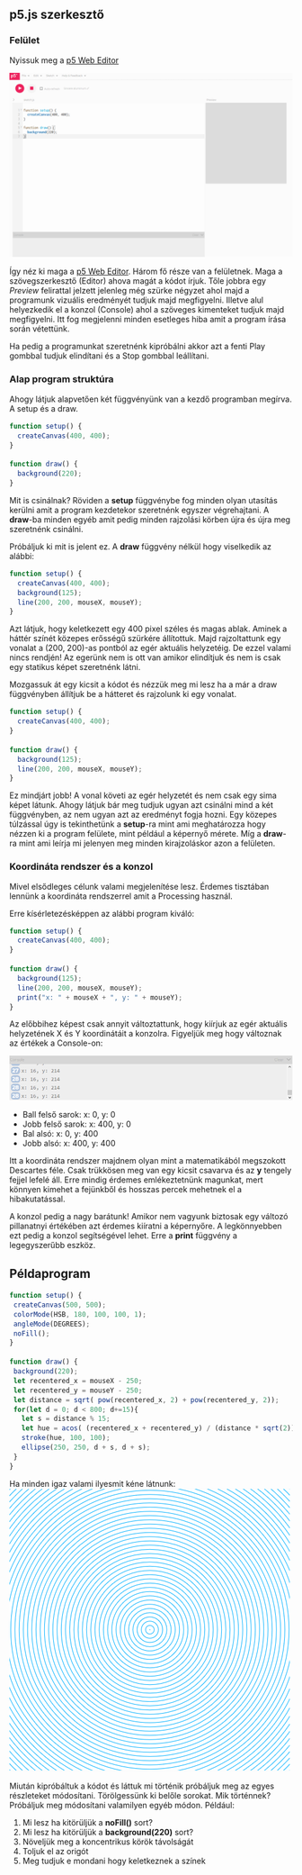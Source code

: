 ## p5.js szerkesztő

### Felület
Nyissuk meg a [p5 Web Editor](https://editor.p5js.org/)

![Kezdő képernyő](default_screen.PNG)

Így néz ki maga a [p5 Web Editor](https://editor.p5js.org/). Három fő része van
a felületnek. Maga a szövegszerkesztő (Editor) ahova magát a kódot írjuk. Tőle jobbra
egy *Preview* felirattal jelzett jelenleg még szürke négyzet ahol majd a programunk
vizuális eredményét tudjuk majd megfigyelni. Illetve alul helyezkedik el a konzol (Console) ahol a szöveges kimenteket tudjuk majd megfigyelni. Itt fog megjelenni minden esetleges hiba amit a program írása során vétettünk.

Ha pedig a programunkat szeretnénk kipróbálni akkor azt a fenti Play gombbal tudjuk elindítani és a Stop gombbal leállítani.

### Alap program struktúra
Ahogy látjuk alapvetően két függvényünk van a kezdő programban megírva. A setup és a draw.
```JavaScript
function setup() {
  createCanvas(400, 400);
}

function draw() {
  background(220);
}
```
Mit is csinálnak? Röviden a **setup** függvénybe fog minden olyan utasítás kerülni
amit a program kezdetekor szeretnénk egyszer végrehajtani.
A **draw**-ba minden egyéb amit pedig minden rajzolási körben újra és újra meg
szeretnénk csinálni.

Próbáljuk ki mit is jelent ez. A **draw** függvény nélkül hogy viselkedik az alábbi:
```JavaScript
function setup() {
  createCanvas(400, 400);
  background(125);
  line(200, 200, mouseX, mouseY);
}
```
Azt látjuk, hogy keletkezett egy 400 pixel széles és magas ablak. Aminek a háttér színét közepes erősségű szürkére állítottuk. Majd rajzoltattunk egy vonalat a (200, 200)-as pontból az egér aktuális helyzetéig. De ezzel valami nincs rendjén!
Az egerünk nem is ott van amikor elindítjuk és nem is csak egy statikus képet szeretnénk látni.

Mozgassuk át egy kicsit a kódot és nézzük meg mi lesz ha a már a draw függvényben
állítjuk be a hátteret és rajzolunk ki egy vonalat.

```JavaScript
function setup() {
  createCanvas(400, 400);
}

function draw() {
  background(125);
  line(200, 200, mouseX, mouseY);
}
```

Ez mindjárt jobb! A vonal követi az egér helyzetét és nem csak egy sima képet látunk.
Ahogy látjuk bár meg tudjuk ugyan azt csinálni mind a két függvényben, az nem ugyan azt az eredményt fogja hozni. Egy közepes túlzással úgy is tekinthetünk a **setup**-ra
mint ami meghatározza hogy nézzen ki a program felülete, mint például a képernyő mérete.
Míg a **draw**-ra mint ami leírja mi jelenyen meg minden kirajzoláskor azon a felületen.

### Koordináta rendszer és a konzol
Mivel elsődleges célunk valami megjelenítése lesz. Érdemes tisztában lennünk a koordináta rendszerrel amit a Processing használ.

Erre kísérletezésképpen az alábbi program kiváló:
```JavaScript
function setup() {
  createCanvas(400, 400);
}

function draw() {
  background(125);
  line(200, 200, mouseX, mouseY);
  print("x: " + mouseX + ", y: " + mouseY);
}
```
Az előbbihez képest csak annyit változtattunk, hogy kiírjuk az egér aktuális helyzetének X és Y koordinátáit a konzolra.
Figyeljük meg hogy változnak az értékek a Console-on:

![Konzol](console_example.PNG)

 - Ball felső sarok: x: 0, y: 0
 - Jobb felső sarok: x: 400, y: 0
 - Bal alsó: x: 0, y: 400
 - Jobb alsó: x: 400, y: 400

Itt a koordináta rendszer majdnem olyan mint a matematikából megszokott Descartes féle. Csak trükkösen meg van egy kicsit csavarva és az **y** tengely fejjel lefelé áll. Erre mindig érdemes emlékeztetnünk magunkat, mert könnyen kimehet a fejünkből és hosszas percek mehetnek el a hibakutatással.

A konzol pedig a nagy barátunk! Amikor nem vagyunk biztosak egy változó pillanatnyi értékében azt érdemes kiíratni a képernyőre. A legkönnyebben ezt pedig a konzol segítségével lehet. Erre a **print** függvény a legegyszerűbb eszköz.

## Példaprogram

```JavaScript
function setup() {
 createCanvas(500, 500);
 colorMode(HSB, 180, 100, 100, 1);
 angleMode(DEGREES);
 noFill();
}

function draw() {
 background(220);
 let recentered_x = mouseX - 250;
 let recentered_y = mouseY - 250;
 let distance = sqrt( pow(recentered_x, 2) + pow(recentered_y, 2));
 for(let d = 0; d < 800; d+=15){
   let s = distance % 15;
   let hue = acos( (recentered_x + recentered_y) / (distance * sqrt(2)) );
   stroke(hue, 100, 100);
   ellipse(250, 250, d + s, d + s);
 }
}
```
Ha minden igaz valami ilyesmit kéne látnunk:
![Koncentrikus körök](concentrical_circles.PNG)

Miután kipróbáltuk a kódot és láttuk mi történik próbáljuk meg az egyes részleteket
módosítani. Törölgessünk ki belőle sorokat. Mik történnek? Próbáljuk meg módosítani
valamilyen egyéb módon.
Például:
1. Mi lesz ha kitörüljük a **noFill()** sort?
3. Mi lesz ha kitörüljük a **background(220)** sort?
3. Növeljük meg a koncentrikus körök távolságát
4. Toljuk el az origót
5. Meg tudjuk e mondani hogy keletkeznek a színek

